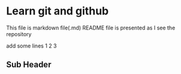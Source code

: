 # Learn git and github

This file is markdown file(.md)
README file is presented as I see the repository

add some lines
1
2
3
## Sub Header